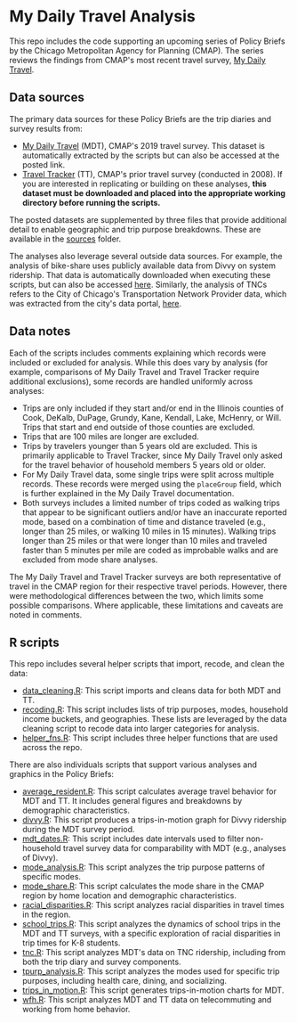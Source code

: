 # My Daily Travel Analysis
 
This repo includes the code supporting an upcoming series of Policy Briefs by the Chicago Metropolitan Agency for Planning (CMAP). The series reviews the findings from CMAP's most recent travel survey, [My Daily Travel](https://www.cmap.illinois.gov/data/transportation/travel-survey).

## Data sources

The primary data sources for these Policy Briefs are the trip diaries and survey results from:
- [My Daily Travel](https://datahub.cmap.illinois.gov/dataset/mydailytravel-2018-2019-public) (MDT), CMAP's 2019 travel survey. This dataset is automatically extracted by the scripts but can also be accessed at the posted link.
- [Travel Tracker](https://datahub.cmap.illinois.gov/dataset/traveltracker0708/resource/092af96e-9c7a-4182-a1e1-ecff588a9de0?inner_span=True) (TT), CMAP's prior travel survey (conducted in 2008). If you are interested in replicating or building on these analyses, **this dataset must be downloaded and placed into the appropriate working directory before running the scripts.**

The posted datasets are supplemented by three files that provide additional detail to enable geographic and trip purpose breakdowns. These are available in the [sources](/source) folder.

The analyses also leverage several outside data sources. For example, the analysis of bike-share uses publicly available data from Divvy on system ridership. That data is automatically downloaded when executing these scripts, but can also be accessed [here](https://www.divvybikes.com/system-data). Similarly, the analysis of TNCs refers to the City of Chicago's Transportation Network Provider data, which was extracted from the city's data portal, [here](https://data.cityofchicago.org/Transportation/Transportation-Network-Providers-Trips/m6dm-c72p/data).

## Data notes

Each of the scripts includes comments explaining which records were included or excluded for analysis. While this does vary by analysis (for example, comparisons of My Daily Travel and Travel Tracker require additional exclusions), some records are handled uniformly across analyses:
- Trips are only included if they start and/or end in the Illinois counties of Cook, DeKalb, DuPage, Grundy, Kane, Kendall, Lake, McHenry, or Will. Trips that start and end outside of those counties are excluded.
- Trips that are 100 miles are longer are excluded.
- Trips by travelers younger than 5 years old are excluded. This is primarily applicable to Travel Tracker, since My Daily Travel only asked for the travel behavior of household members 5 years old or older.
- For My Daily Travel data, some single trips were split across multiple records. These records were merged using the `placeGroup` field, which is further explained in the My Daily Travel documentation.
- Both surveys includes a limited number of trips coded as walking trips that appear to be significant outliers and/or have an inaccurate reported mode, based on a combination of time and distance traveled (e.g., longer than 25 miles, or walking 10 miles in 15 minutes). Walking trips longer than 25 miles or that were longer than 10 miles and traveled faster than 5 minutes per mile are coded as improbable walks and are excluded from mode share analyses.

The My Daily Travel and Travel Tracker surveys are both representative of travel in the CMAP region for their respective travel periods. However, there were methodological differences between the two, which limits some possible comparisons. Where applicable, these limitations and caveats are noted in comments.

## R scripts

This repo includes several helper scripts that import, recode, and clean the data:
- [data_cleaning.R](/R/data_cleaning.R): This script imports and cleans data for both MDT and TT.
- [recoding.R](/R/recoding.R): This script includes lists of trip purposes, modes, household income buckets, and geographies. These lists are leveraged by the data cleaning script to recode data into larger categories for analysis.
- [helper_fns.R](/R/helper_fns.R): This script includes three helper functions that are used across the repo.

There are also individuals scripts that support various analyses and graphics in the Policy Briefs:
- [average_resident.R](/R/average_resident.R): This script calculates average travel behavior for MDT and TT. It includes general figures and breakdowns by demographic characteristics.
- [divvy.R](/R/divvy.R): This script produces a trips-in-motion graph for Divvy ridership during the MDT survey period.
- [mdt_dates.R](/R/mdt_dates.R): This script includes date intervals used to filter non-household travel survey data for comparability with MDT (e.g., analyses of Divvy).
- [mode_analysis.R](/R/tpurps_of_modes.R): This script analyzes the trip purpose patterns of specific modes.
- [mode_share.R](/R/mode_share.R): This script calculates the mode share in the CMAP region by home location and demographic characteristics.
- [racial_disparities.R](/R/racial_disparities.R): This script analyzes racial disparities in travel times in the region.
- [school_trips.R](/R/school_trips.R): This script analyzes the dynamics of school trips in the MDT and TT surveys, with a specific exploration of racial disparities in trip times for K-8 students.
- [tnc.R](/R/tnc.R): This script analyzes MDT's data on TNC ridership, including from both the trip diary and survey components.
- [tpurp_analysis.R](/R/modes_of_tpurps.R): This script analyzes the modes used for specific trip purposes, including health care, dining, and socializing.
- [trips_in_motion.R](/R/trips_in_motion.R): This script generates trips-in-motion charts for MDT.
- [wfh.R](/R/wfh.R): This script analyzes MDT and TT data on telecommuting and working from home behavior.
